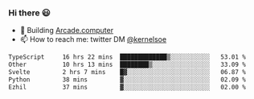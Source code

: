 ### Hi there 😃

- 🔨 Building [Arcade.computer](https://arcade.computer)
- 📫 How to reach me: twitter DM [@kernelsoe](https://twitter.com/kernelsoe)

<!--START_SECTION:waka-->

```txt
TypeScript     16 hrs 22 mins  █████████████▒░░░░░░░░░░░   53.01 %
Other          10 hrs 13 mins  ████████▒░░░░░░░░░░░░░░░░   33.09 %
Svelte         2 hrs 7 mins    █▓░░░░░░░░░░░░░░░░░░░░░░░   06.87 %
Python         38 mins         ▓░░░░░░░░░░░░░░░░░░░░░░░░   02.09 %
Ezhil          37 mins         ▓░░░░░░░░░░░░░░░░░░░░░░░░   02.00 %
```

<!--END_SECTION:waka-->
